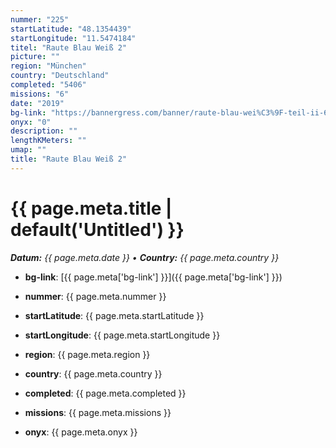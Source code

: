 ```yaml
---
nummer: "225"
startLatitude: "48.1354439"
startLongitude: "11.5474184"
titel: "Raute Blau Weiß 2"
picture: ""
region: "München"
country: "Deutschland"
completed: "5406"
missions: "6"
date: "2019"
bg-link: "https://bannergress.com/banner/raute-blau-wei%C3%9F-teil-ii-63f0"
onyx: "0"
description: ""
lengthKMeters: ""
umap: ""
title: "Raute Blau Weiß 2"
---
```

# {{ page.meta.title | default('Untitled') }}

_**Datum:** {{ page.meta.date }} • **Country:** {{ page.meta.country }}_

- **bg-link**: [{{ page.meta['bg-link'] }}]({{ page.meta['bg-link'] }})

- **nummer**: {{ page.meta.nummer }}
- **startLatitude**: {{ page.meta.startLatitude }}
- **startLongitude**: {{ page.meta.startLongitude }}
- **region**: {{ page.meta.region }}
- **country**: {{ page.meta.country }}
- **completed**: {{ page.meta.completed }}
- **missions**: {{ page.meta.missions }}
- **onyx**: {{ page.meta.onyx }}
